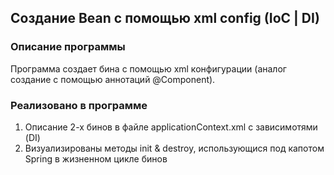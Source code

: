 ## Создание Bean с помощью xml config (IoC | DI)
### Описание программы
Программа создает бина с помощью xml конфигурации (аналог создание с помощью аннотаций @Component).
### Реализовано в программе
1. Описание 2-х бинов в файле applicationContext.xml с зависимотями (DI)
2. Визуализированы методы init & destroy, использующися под капотом Spring в жизненном цикле бинов